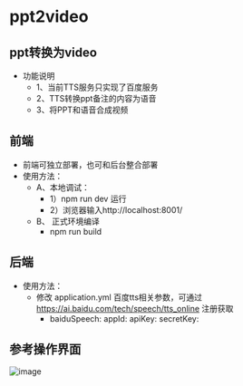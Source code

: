 # ppt2video

## ppt转换为video
- 功能说明
  - 1、当前TTS服务只实现了百度服务 
  - 2、TTS转换ppt备注的内容为语音 
  - 3、将PPT和语音合成视频

## 前端
- 前端可独立部署，也可和后台整合部署 
- 使用方法： 
  - A、本地调试： 
     - 1）npm run dev 运行 
     - 2）浏览器输入http://localhost:8001/ 
  - B、 正式环境编译
      - npm run build

## 后端
- 使用方法： 
  - 修改 application.yml 百度tts相关参数，可通过 https://ai.baidu.com/tech/speech/tts_online 注册获取 
    - baiduSpeech: 
     appId: 
     apiKey: 
     secretKey:

## 参考操作界面
![image](https://user-images.githubusercontent.com/20513651/145004731-d5694ddd-0e2e-4e67-9be6-a7f64279d3ea.png)
